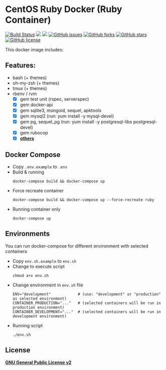 # CentOS Ruby Docker (Ruby Container)
[![Build Status](https://travis-ci.org/zeroc0d3lab/centos-ruby.svg?branch=master)](https://travis-ci.org/zeroc0d3lab/centos-ruby) [![](https://images.microbadger.com/badges/image/zeroc0d3lab/centos-ruby:latest.svg)](https://microbadger.com/images/zeroc0d3lab/centos-ruby:latest "Layers") [![](https://images.microbadger.com/badges/version/zeroc0d3lab/centos-ruby:latest.svg)](https://microbadger.com/images/zeroc0d3lab/centos-ruby:latest "Version") [![GitHub issues](https://img.shields.io/github/issues/zeroc0d3lab/centos-ruby.svg)](https://github.com/zeroc0d3lab/centos-ruby/issues) [![GitHub forks](https://img.shields.io/github/forks/zeroc0d3lab/centos-ruby.svg)](https://github.com/zeroc0d3lab/centos-ruby/network) [![GitHub stars](https://img.shields.io/github/stars/zeroc0d3lab/centos-ruby.svg)](https://github.com/zeroc0d3lab/centos-ruby/stargazers) [![GitHub license](https://img.shields.io/badge/license-GPLv2-blue.svg)](https://raw.githubusercontent.com/zeroc0d3lab/centos-ruby/master/LICENSE)

This docker image includes:

## Features:
* bash (+ themes)
* oh-my-zsh (+ themes)
* tmux (+ themes)
* rbenv / rvm
  - [X] gem test unit (rspec, serverspec)
  - [X] gem docker-api
  - [X] gem sqlite3, mongoid, sequel, apktools
  - [X] gem mysql2 (run: yum install -y mysql-devel)
  - [X] gem pg, sequel_pg (run: yum install -y postgresql-libs postgresql-devel)
  - [X] gem rubocop
  - [X] [**others**](https://github.com/zeroc0d3lab/centos-ruby/blob/master/rootfs/root/Gemfile)

## Docker Compose
* Copy `.env.example` to `.env`
* Build & running
  ```
  docker-compose build && docker-compose up
  ```
* Force recreate container
  ```
  docker-compose build && docker-compose up --force-recreate ruby
  ```
* Running container only
  ```
  docker-compose up
  ```

## Environments
You can run docker-compose for different environment with selected containers
* Copy `env.sh.example` to `env.sh`
* Change to execute script
  ```
  chmod a+x env.sh
  ```
* Change environment in `env.sh` file
  ```
  ENV="development"            # (use: "development" or "production" as selected environment)
  CONTAINER_PRODUCTION="..."   # (selected containers will be run in production environment)
  CONTAINER_DEVELOPMENT="..."  # (selected containers will be run in development environment)
  ```
* Running script
  ```
  ./env.sh
  ```

## License
[**GNU General Public License v2**](https://github.com/zeroc0d3lab/centos-ruby/blob/master/LICENSE)
